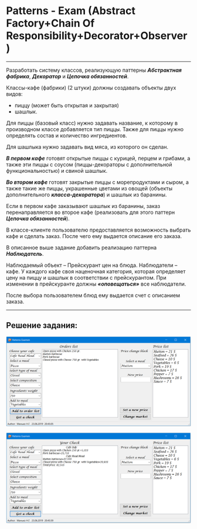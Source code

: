# Patterns - Exam (Abstract Factory+Chain Of Responsibility+Decorator+Observer)
***
Разработать систему классов, реализующую паттерны ***Абстрактная фабрика***, ***Декоратор***  и ***Цепочка обязанностей***.


Классы-кафе (фабрики) (2 штуки) должны создавать объекты двух видов:
   
* пиццу (может быть открытая и закрытая)
* шашлык. 

Для пиццы (базовый класс) нужно задавать название, к которому в производном классе добавляется тип пиццы. Также для пиццы нужно определять состав и количество ингредиентов. 

Для шашлыка нужно задавать вид мяса, из которого он сделан. 


***В первом кафе*** готовят открытые пиццы с курицей, перцем и грибами, а также эти пиццы с соусом (пиццы-декораторы с дополнительной функциональностью) и свиной шашлык.


***Во втором кафе*** готовят закрытые пиццы с морепродуктами и сыром, а также такие же пиццы, украшенные цветами из овощей (объекты дополнительного ***класса-декоратора***)  и шашлык из баранины.


Если в первом кафе заказывают шашлык из баранины, заказ перенаправляется во второе кафе (реализовать для этого паттерн ***Цепочка обязанностей***).


В классе-клиенте пользователю предоставляется возможность выбрать кафе и сделать заказ. После чего ему выдается описание его заказа.

В описанное выше задание добавить реализацию паттерна ***Наблюдатель***. 

Наблюдаемый объект – Прейскурант цен на блюда. Наблюдатели – кафе. У каждого кафе  своя наценочная категория, которая определяет цену на пиццу и шашлык в соответствии с прейскурантом. При изменении в прейскуранте должны ***«оповещаться»*** все наблюдатели. 


После выбора пользователем блюд ему выдается счет с описанием заказа.

***
## Решение задания:

![Alt text](/Task/Image/1.PNG?raw=true "Вид приложения до заказа")

![Alt text](/Task/Image/2.PNG?raw=true "Вид приложения после заказа")

